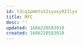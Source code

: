 ```yaml
---
id: t3cq1pmmtvx2syuxy921lys
title: RFC
desc: ''
updated: 1686220583910
created: 1686220583910
---
```

